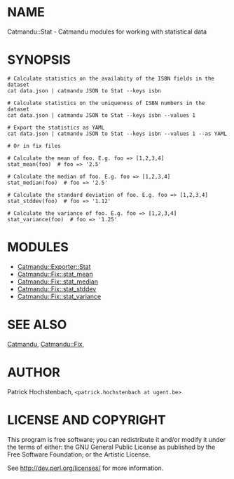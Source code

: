 # NAME

Catmandu::Stat - Catmandu modules for working with statistical data

# SYNOPSIS

    # Calculate statistics on the availabity of the ISBN fields in the dataset
    cat data.json | catmandu JSON to Stat --keys isbn

    # Calculate statistics on the uniqueness of ISBN numbers in the dataset
    cat data.json | catmandu JSON to Stat --keys isbn --values 1

    # Export the statistics as YAML
    cat data.json | catmandu JSON to Stat --keys isbn --values 1 --as YAML

    # Or in fix files

    # Calculate the mean of foo. E.g. foo => [1,2,3,4]
    stat_mean(foo)  # foo => '2.5'

    # Calculate the median of foo. E.g. foo => [1,2,3,4]
    stat_median(foo)  # foo => '2.5'

    # Calculate the standard deviation of foo. E.g. foo => [1,2,3,4]
    stat_stddev(foo)  # foo => '1.12'

    # Calculate the variance of foo. E.g. foo => [1,2,3,4]
    stat_variance(foo)  # foo => '1.25'

# MODULES

- [Catmandu::Exporter::Stat](https://metacpan.org/pod/Catmandu::Exporter::Stat)
- [Catmandu::Fix::stat\_mean](https://metacpan.org/pod/Catmandu::Fix::stat_mean)
- [Catmandu::Fix::stat\_median](https://metacpan.org/pod/Catmandu::Fix::stat_median)
- [Catmandu::Fix::stat\_stddev](https://metacpan.org/pod/Catmandu::Fix::stat_stddev)
- [Catmandu::Fix::stat\_variance](https://metacpan.org/pod/Catmandu::Fix::stat_variance)

# SEE ALSO

[Catmandu](https://metacpan.org/pod/Catmandu),
[Catmandu::Fix](https://metacpan.org/pod/Catmandu::Fix),

# AUTHOR

Patrick Hochstenbach, `<patrick.hochstenbach at ugent.be>`

# LICENSE AND COPYRIGHT

This program is free software; you can redistribute it and/or modify it
under the terms of either: the GNU General Public License as published
by the Free Software Foundation; or the Artistic License.

See http://dev.perl.org/licenses/ for more information.
